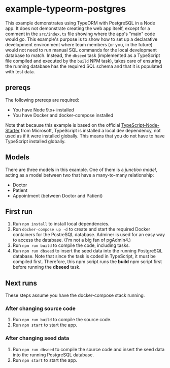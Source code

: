 # example-typeorm-postgres

This example demonstrates using TypeORM with PostgreSQL in a Node app. It does not demonstrate creating the web app itself, except for a comment in the ```src/index.ts``` file showing where the app's "main" code would go. This example's purpose is to show how to set up a declarative development environment where team members (or you, in the future) would not need to run manual SQL commands for the local development database to match. Instead, the ```dbseed``` task (implemented as a TypeScript file compiled and executed by the ```build``` NPM task), takes care of ensuring the running database has the required SQL schema and that it is populated with test data.

## prereqs

The following prereqs are required:

* You have Node 9.x+ installed
* You have Docker and docker-compose installed

Note that because this example is based on the official [TypeScript-Node-Starter](https://github.com/Microsoft/TypeScript-Node-Starter) from Microsoft, TypeScript is installed a local dev dependency, not used as if it were installed globally. This means that you do not have to have TypeScript installed globally.

## Models

There are three models in this example. One of them is a *junction model*, acting as a model between two that have a many-to-many relationship:

* Doctor
* Patient
* Appointment (between Doctor and Patient)

## First run

1. Run `npm install` to install local dependencies.
1. Run `docker-compose up -d` to create and start the required Docker containers for the PostreSQL database. Adminer is used for an easy way to access the database. (I'm not a big fan of pgAdmin4.)
1. Run `npm run build` to compile the code, including tasks.
1. Run `npm run dbseed` to insert the seed data into the running PostgreSQL database. Note that since the task is coded in TypeScript, it must be compiled first. Therefore, this npm script runs the **build** npm script first before running the **dbseed** task.

## Next runs

These steps assume you have the docker-compose stack running.

### After changing source code

1. Run `npm run build` to compile the source code.
1. Run `npm start` to start the app.

### After changing seed data

1. Run `npm run dbseed` to compile the source code and insert the seed data into the running PostgreSQL database.
1. Run `npm start` to start the app.
